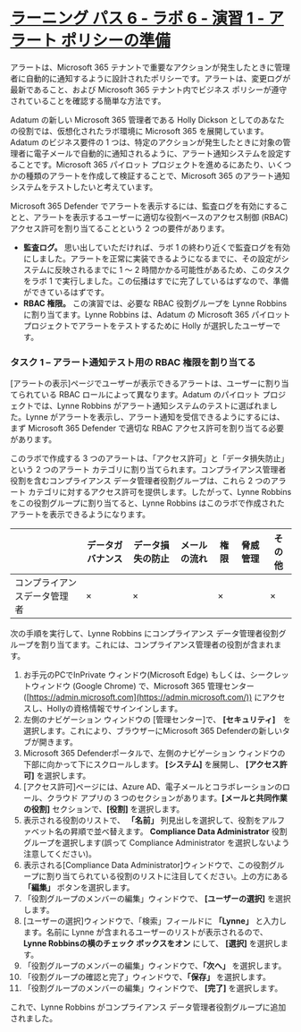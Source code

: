 # [ラーニング パス 6 - ラボ 6 - 演習 1 - アラート ポリシーの準備](https://github.com/ctct-edu/ms-102-lab/blob/main/Instructions/Labs/LAB_AK_06_Lab6_Ex1_Prepare_Alert_Policies.md#learning-path-6---lab-6---exercise-1---prepare-for-alert-policies)

アラートは、Microsoft 365 テナントで重要なアクションが発生したときに管理者に自動的に通知するように設計されたポリシーです。アラートは、変更ログが最新であること、および Microsoft 365 テナント内でビジネス ポリシーが遵守されていることを確認する簡単な方法です。

Adatum の新しい Microsoft 365 管理者である Holly Dickson としてのあなたの役割では、仮想化されたラボ環境に Microsoft 365 を展開しています。Adatum のビジネス要件の 1 つは、特定のアクションが発生したときに対象の管理者に電子メールで自動的に通知されるように、アラート通知システムを設定することです。Microsoft 365 パイロット プロジェクトを進めるにあたり、いくつかの種類のアラートを作成して検証することで、Microsoft 365 のアラート通知システムをテストしたいと考えています。

Microsoft 365 Defender でアラートを表示するには、監査ログを有効にすることと、アラートを表示するユーザーに適切な役割ベースのアクセス制御 (RBAC) アクセス許可を割り当てることという 2 つの要件があります。

- **監査ログ。** 思い出していただければ、ラボ 1 の終わり近くで監査ログを有効にしました。アラートを正常に実装できるようになるまでに、その設定がシステムに反映されるまでに 1 ～ 2 時間かかる可能性があるため、このタスクをラボ 1 で実行しました。この伝播はすでに完了しているはずなので、準備ができているはずです。
- **RBAC 権限。** この演習では、必要な RBAC 役割グループを Lynne Robbins に割り当てます。Lynne Robbins は、Adatum の Microsoft 365 パイロット プロジェクトでアラートをテストするために Holly が選択したユーザーです。

### タスク 1 – アラート通知テスト用の RBAC 権限を割り当てる

[アラートの表示]ページでユーザーが表示できるアラートは、ユーザーに割り当てられている RBAC ロールによって異なります。Adatum のパイロット プロジェクトでは、Lynne Robbins がアラート通知システムのテストに選ばれました。Lynne がアラートを表示し、アラート通知を受信できるようにするには、まず Microsoft 365 Defender で適切な RBAC アクセス許可を割り当てる必要があります。

このラボで作成する 3 つのアラートは、「アクセス許可」と「データ損失防止」という 2 つのアラート カテゴリに割り当てられます。コンプライアンス管理者役割を含むコンプライアンス データ管理者役割グループは、これら 2 つのアラート カテゴリに対するアクセス許可を提供します。したがって、Lynne Robbins をこの役割グループに割り当てると、Lynne Robbins はこのラボで作成されたアラートを表示できるようになります。

|                              | **データガバナンス** | **データ損失の防止** | **メールの流れ** | **権限** | **脅威管理** | **その他** |
| ---------------------------- | -------------------- | -------------------- | ---------------- | -------- | ------------ | ---------- |
| コンプライアンスデータ管理者 | ×                    | ×                    |                  | ×        |              | ×          |

次の手順を実行して、Lynne Robbins にコンプライアンス データ管理者役割グループを割り当てます。これには、コンプライアンス管理者の役割が含まれます。

1. お手元のPCでInPrivate ウィンドウ(Microsoft Edge) もしくは、シークレットウィンドウ (Google Chrome) で、Microsoft 365 管理センター ([https://admin.microsoft.com](https://admin.microsoft.com/)) にアクセスし、Hollyの資格情報でサインインします。
2. 左側のナビゲーション ウィンドウの [管理センター]で、 **[セキュリティ]**　を選択します。これにより、ブラウザーにMicrosoft 365 Defenderの新しいタブが開きます。
3. Microsoft 365 Defenderポータルで、左側のナビゲーション ウィンドウの下部に向かって下にスクロールします。 **[システム]**  を展開し、  **[アクセス許可]** を選択します。
4. [アクセス許可]ページには、Azure AD、電子メールとコラボレーションのロール、クラウド アプリの 3 つのセクションがあります。**[メールと共同作業の役割]** セクションで、**[役割]** を選択します。
5. 表示される役割のリストで、 **「名前」** 列見出しを選択して、役割をアルファベット名の昇順で並べ替えます。 **Compliance Data Administrator** 役割グループを選択します(誤って Compliance Administrator を選択しないよう注意してください)。
6. 表示される[Compliance Data Administrator]ウィンドウで、この役割グループに割り当てられている役割のリストに注目してください。上の方にある **「編集」** ボタンを選択します。
7. 「役割グループのメンバーの編集」ウィンドウで、 **[ユーザーの選択]** を選択します。
8. [ユーザーの選択]ウィンドウで、「検索」フィールドに **「Lynne」** と入力します。名前に Lynne が含まれるユーザーのリストが表示されるので、  **Lynne Robbinsの横のチェック ボックスをオン** にして、 **[選択]** を選択します。
9. 「役割グループのメンバーの編集」ウィンドウで、**「次へ」** を選択します。
10. 「役割グループの確認と完了」ウィンドウで、**「保存」** を選択します。
11. 「役割グループのメンバーの編集」ウィンドウで、 **[完了]** を選択します。


これで、Lynne Robbins がコンプライアンス データ管理者役割グループに追加されました。
